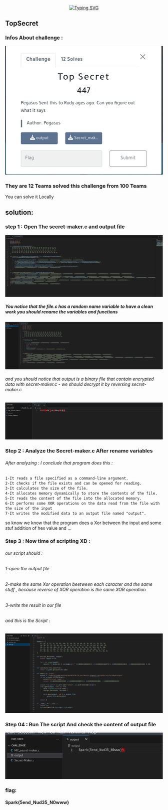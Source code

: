 <!-- 
<h3 align="center">CS student and a passionate web developer</h3> -->

<!--   my-ticker -->    
<!-- &emsp;&emsp;&emsp;&emsp;&emsp;&emsp;&emsp;&emsp;&emsp;[![Typing SVG](https://readme-typing-svg.herokuapp.com?color=%ADFF2F&center=true&vCenter=true&width=600&lines=S4L1M+F4K3-RooT+Player")](https://git.io/typing-svg) -->

<p align="center">
  <a href="https://git.io/typing-svg">
    <img src="https://readme-typing-svg.herokuapp.com?color=%ADFF2F&center=true&vCenter=true&width=600&lines=S4L1M+F4K3-RooT+Player" alt="Typing SVG">
  </a>
</p>

## TopSecret  	

### Infos About challenge : 

![](../Screenshot/P1.png)

### They are 12 Teams solved this challenge from 100 Teams
You can solve it Locally


## solution:



### step 1 : Open The secret-maker.c and output file


![](../Screenshot/P2.png)

##### You notice that the file.c has a random name variable to have a clean work you should rename the variables and functions 

![](../Screenshot/P3.png)


###### and you should notice that output is a binary file that contain encrypted data with secret-maker.c -  we should decrypt it by reversing secret-maker.c 

![](../Screenshot/P4.png)

### Step 2 : Analyze the Secret-maker.c After rename variables

###### After analyzing : I conclude that program does this : 

    1-It reads a file specified as a command-line argument.
    2-It checks if the file exists and can be opened for reading.
    3-It calculates the size of the file.
    4-It allocates memory dynamically to store the contents of the file.
    5-It reads the content of the file into the allocated memory.
    6-It performs some XOR operations on the data read from the file with the size of the input
    7-It writes the modified data to an output file named "output".
   

so know we know that the program does a Xor between the input and some stuf addition of hex value and ... 


### Step 3 : Now time of scripting XD : 

###### our script should : 
###### 1-open the output file  
###### 2-make the same Xor operation beetween each caracter and the same stuff , because reverse of XOR operation is the same XOR operation
###### 3-write the result in our file 

###### and this is the Script : 


![](../Screenshot/P6.png)



### Step 04  : Run The script And check the content of output file  



![](../Screenshot/P5.png)


### flag:

#### Spark{5end_Nud35_N0www}
